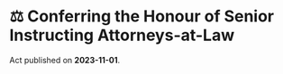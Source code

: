# ⚖️  Conferring the Honour of Senior Instructing Attorneys-at-Law

Act published on **2023-11-01**.
